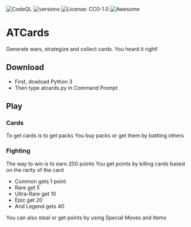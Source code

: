 ![CodeQL](https://github.com/AlphaBeta906/ATCards/workflows/CodeQL/badge.svg)
![versions](https://img.shields.io/pypi/pyversions/pybadges.svg)
![License: CC0-1.0](https://licensebuttons.net/l/zero/1.0/80x15.png)
![Awesome](https://cdn.rawgit.com/sindresorhus/awesome/d7305f38d29fed78fa85652e3a63e154dd8e8829/media/badge.svg)
# ATCards
Generate wars, strategize and collect cards. You heard it right!
## Download
* First, dowload Python 3
* Then type atcards.py in Command Prompt
## Play
### Cards
To get cards is to get packs
You buy packs or get them by battling others
### Fighting
The way to win is to earn 200 points
You get points by killing cards based on the rarity of the card
* Common gets 1 point
* Rare get 5
* Ultra-Rare get 10
* Epic get 20
* And Legend gets 40

You can also steal or get points by using Special Moves and Items
